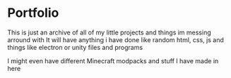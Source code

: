 # Portfolio
This is just an archive of all of my little projects and things im messing arround with
It will have anything i have done like random html, css, js and things like electron or unity files and programs

I might even have different Minecraft modpacks and stuff I have made in here
